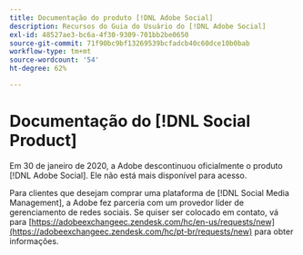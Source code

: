 ```yaml
---
title: Documentação do produto [!DNL Adobe Social]
description: Recursos do Guia do Usuário do [!DNL Adobe Social]
exl-id: 48527ae3-bc6a-4f30-9309-701bb2be0650
source-git-commit: 71f90bc9bf13269539bcfadcb40c60dce10b0bab
workflow-type: tm+mt
source-wordcount: '54'
ht-degree: 62%

---
```


# Documentação do [!DNL Social Product]

Em 30 de janeiro de 2020, a Adobe descontinuou oficialmente o produto [!DNL Adobe Social]. Ele não está mais disponível para acesso.

Para clientes que desejam comprar uma plataforma de [!DNL Social Media Management], a Adobe fez parceria com um provedor líder de gerenciamento de redes sociais. Se quiser ser colocado em contato, vá para [https://adobeexchangeec.zendesk.com/hc/en-us/requests/new](https://adobeexchangeec.zendesk.com/hc/pt-br/requests/new) para obter informações.
